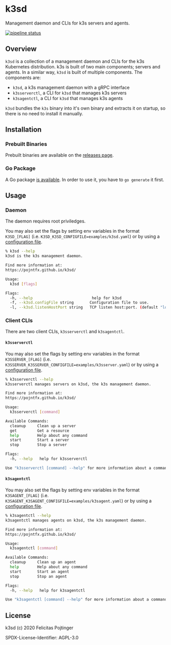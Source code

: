 # k3sd

Management daemon and CLIs for k3s servers and agents.

[![pipeline status](https://gitlab.com/pojntfx/k3sd/badges/master/pipeline.svg)](https://gitlab.com/pojntfx/k3sd/commits/master)

## Overview

`k3sd` is a collection of a management daemon and CLIs for the k3s Kubernetes distribution. k3s is built of two main components; servers and agents. In a similar way, `k3sd` is built of multiple components. The components are:

- `k3sd`, a k3s management daemon with a gRPC interface
- `k3sserverctl`, a CLI for `k3sd` that manages k3s servers
- `k3sagentctl`, a CLI for `k3sd` that manages k3s agents

`k3sd` bundles the `k3s` binary into it's own binary and extracts it on startup, so there is no need to install it manually.

## Installation

### Prebuilt Binaries

Prebuilt binaries are available on the [releases page](https://github.com/pojntfx/k3sd/releases/latest).

### Go Package

A Go package [is available](https://godoc.org/github.com/pojntfx/k3sd). In order to use it, you have to `go generate` it first.

## Usage

### Daemon

The daemon requires root priviledges.

You may also set the flags by setting env variables in the format `K3SD_[FLAG]` (i.e. `K3SD_K3SD_CONFIGFILE=examples/k3sd.yaml`) or by using a [configuration file](examples/k3sd.yaml).

```bash
% k3sd --help
k3sd is the k3s management daemon.

Find more information at:
https://pojntfx.github.io/k3sd/

Usage:
  k3sd [flags]

Flags:
  -h, --help                          help for k3sd
  -f, --k3sd.configFile string       Configuration file to use.
  -l, --k3sd.listenHostPort string   TCP listen host:port. (default "localhost:1340")
```

### Client CLIs

There are two client CLIs, `k3sserverctl` and `k3sagentctl`.

#### `k3sserverctl`

You may also set the flags by setting env variables in the format `K3SSERVER_[FLAG]` (i.e. `K3SSERVER_K3SSERVER_CONFIGFILE=examples/k3sserver.yaml`) or by using a [configuration file](examples/k3sserver.yaml).

```bash
% k3sserverctl --help
k3sserverctl manages servers on k3sd, the k3s management daemon.

Find more information at:
https://pojntfx.github.io/k3sd/

Usage:
  k3sserverctl [command]

Available Commands:
  cleanup     Clean up a server
  get         Get a resource
  help        Help about any command
  start       Start a server
  stop        Stop a server

Flags:
  -h, --help   help for k3sserverctl

Use "k3sserverctl [command] --help" for more information about a command.
```

#### `k3sagentctl`

You may also set the flags by setting env variables in the format `K3SAGENT_[FLAG]` (i.e. `K3SAGENT_K3SAGENT_CONFIGFILE=examples/k3sagent.yaml`) or by using a [configuration file](examples/k3sagent.yaml).

```bash
% k3sagentctl --help
k3sagentctl manages agents on k3sd, the k3s management daemon.

Find more information at:
https://pojntfx.github.io/k3sd/

Usage:
  k3sagentctl [command]

Available Commands:
  cleanup     Clean up an agent
  help        Help about any command
  start       Start an agent
  stop        Stop an agent

Flags:
  -h, --help   help for k3sagentctl

Use "k3sagentctl [command] --help" for more information about a command.
```

## License

k3sd (c) 2020 Felicitas Pojtinger

SPDX-License-Identifier: AGPL-3.0
